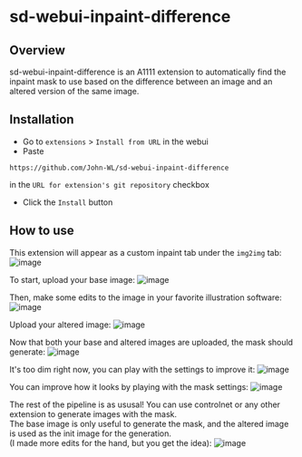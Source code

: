 # sd-webui-inpaint-difference
## Overview
sd-webui-inpaint-difference is an A1111 extension to automatically find the inpaint mask to use based on the difference between an image and an altered version of the same image.  

## Installation
- Go to `extensions` > `Install from URL` in the webui
- Paste
```
https://github.com/John-WL/sd-webui-inpaint-difference
```
in the `URL for extension's git repository` checkbox  
- Click the `Install` button

## How to use
This extension will appear as a custom inpaint tab under the `img2img` tab:  
![image](https://github.com/John-WL/sd-webui-inpaint-difference/assets/34081873/8b65ddf8-a125-4d1a-b19a-8dc02fb05669)

To start, upload your base image: 
![image](https://github.com/John-WL/sd-webui-inpaint-difference/assets/34081873/2075367b-3076-4e95-b477-6162bb7b80c0)

Then, make some edits to the image in your favorite illustration software:
![image](https://github.com/John-WL/sd-webui-inpaint-difference/assets/34081873/b2cf3ddf-b866-4f79-afe1-67dc9db10a7d)

Upload your altered image:
![image](https://github.com/John-WL/sd-webui-inpaint-difference/assets/34081873/dc3509b4-5b2e-4324-9f54-c08774e71ddc)

Now that both your base and altered images are uploaded, the mask should generate:
![image](https://github.com/John-WL/sd-webui-inpaint-difference/assets/34081873/5ced7d7f-0e24-46c8-9529-6ab8d30de7f8)

It's too dim right now, you can play with the settings to improve it:
![image](https://github.com/John-WL/sd-webui-inpaint-difference/assets/34081873/0e49f836-e64e-484e-b732-1a4ecc30ee43)

You can improve how it looks by playing with the mask settings:
![image](https://github.com/John-WL/sd-webui-inpaint-difference/assets/34081873/c185f563-2ac5-47d9-89ce-e19566b861ad)

The rest of the pipeline is as ususal! You can use controlnet or any other extension to generate images with the mask.  
The base image is only useful to generate the mask, and the altered image is used as the init image for the generation.  
(I made more edits for the hand, but you get the idea):
![image](https://github.com/John-WL/sd-webui-inpaint-difference/assets/34081873/44d45e22-fbab-43cf-a994-c5841e1a8408)
